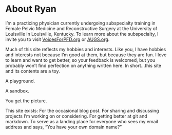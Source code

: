 # About Ryan


I’m a practicing physician currently undergoing subspecialty training in Female Pelvic Medicine and Reconstructive Surgery at the University of Louisville in Louisville, Kentucky. To learn more about the subspecialty, I invite you to visit [VoicesForPFD.org](http://voicesforpfd.org) or [AUGS.org](http://augs.org).

Much of this site reflects my hobbies and interests. Like you, I have hobbies and interests not because I’m good at them, but because they are fun. I love to learn and want to get better, so your feedback is welcomed, but you probably won’t find perfection on anything written here. In short…this site and its contents are a toy.

A playground.

A sandbox.

You get the picture.

This site exists:
For the occasional blog post.
For sharing and discussing projects I’m working on or considering.
For getting better at git and markdown.
To serve as a landing place for everyone who sees my email address and says, “You have your own domain name?”